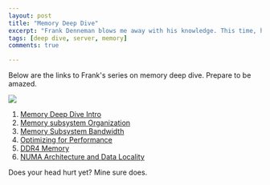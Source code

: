 ```yaml
---
layout: post
title: "Memory Deep Dive"
excerpt: "Frank Denneman blows me away with his knowledge. This time, he does it again regarding server memory."
tags: [deep dive, server, memory]
comments: true

---
```



Below are the links to Frank's series on memory deep dive. Prepare to be amazed.

![](http://frankdenneman.nl/wp-content/uploads/2015/03/Part-7-01-Intel-Xeon-26xx-v3-CPU-and-memory-layout-680x192.png)

1. [Memory Deep Dive Intro](http://frankdenneman.nl/2015/02/18/memory-configuration-scalability-blog-series/)
2. [Memory subsystem Organization](http://frankdenneman.nl/2015/02/18/memory-tech-primer-memory-subsystem-organization/)
3. [Memory Subsystem Bandwidth](http://frankdenneman.nl/2015/02/19/memory-deep-dive-memory-subsystem-bandwidth/)
4. [Optimizing for Performance](http://frankdenneman.nl/2015/02/20/memory-deep-dive/)
5. [DDR4 Memory](http://frankdenneman.nl/2015/02/25/memory-deep-dive-ddr4/)
6. [NUMA Architecture and Data Locality](http://frankdenneman.nl/2015/02/27/memory-deep-dive-numa-data-locality/)

Does your head hurt yet? Mine sure does.